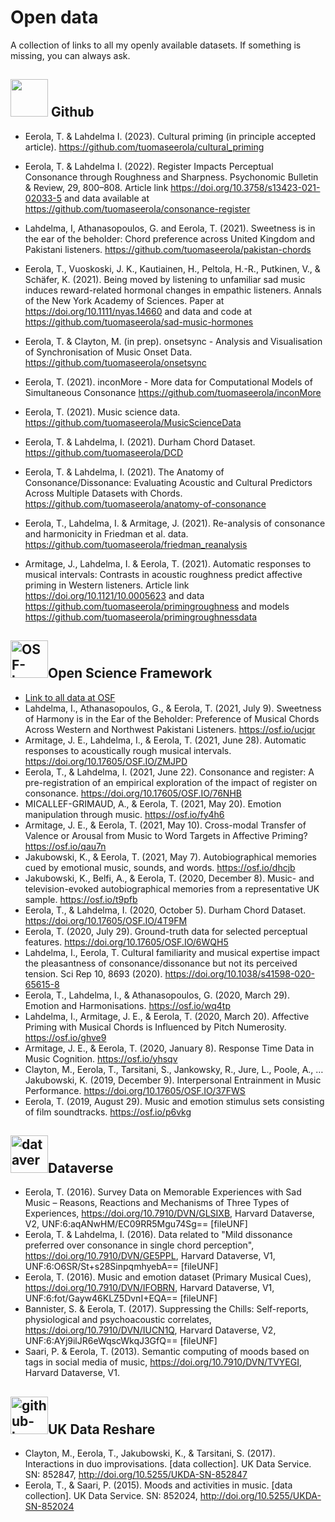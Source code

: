 # Open data

A collection of links to all my openly available datasets. If something is missing, you can always ask.


<div>
  <h2><img src="https://github.githubassets.com/images/modules/logos_page/GitHub-Mark.png" width="60"/> Github</h2>
</div>

* Eerola, T. & Lahdelma I. (2023). Cultural priming (in principle accepted article). https://github.com/tuomaseerola/cultural_priming

* Eerola, T. & Lahdelma I. (2022). Register Impacts Perceptual Consonance through Roughness and Sharpness. Psychonomic Bulletin & Review, 29, 800–808. Article link https://doi.org/10.3758/s13423-021-02033-5 and data available at https://github.com/tuomaseerola/consonance-register

* Lahdelma, I, Athanasopoulos, G. and Eerola, T. (2021). Sweetness is in the ear of the beholder: Chord preference across United Kingdom and Pakistani listeners. https://github.com/tuomaseerola/pakistan-chords
* Eerola, T., Vuoskoski, J. K., Kautiainen, H., Peltola, H.-R., Putkinen, V., & Schäfer, K. (2021). Being moved by listening to unfamiliar sad music induces reward-related hormonal changes in empathic listeners. Annals of the New York Academy of Sciences. Paper at https://doi.org/10.1111/nyas.14660 and data and code at https://github.com/tuomaseerola/sad-music-hormones
* Eerola, T. & Clayton, M. (in prep). onsetsync - Analysis and Visualisation of Synchronisation of Music Onset Data. https://github.com/tuomaseerola/onsetsync
* Eerola, T. (2021). inconMore - More data for Computational Models of Simultaneous Consonance https://github.com/tuomaseerola/inconMore
* Eerola, T. (2021). Music science data. https://github.com/tuomaseerola/MusicScienceData
* Eerola, T. & Lahdelma, I. (2021). Durham Chord Dataset. https://github.com/tuomaseerola/DCD
* Eerola, T. & Lahdelma, I. (2021). The Anatomy of Consonance/Dissonance: Evaluating Acoustic and Cultural Predictors Across Multiple Datasets with Chords. https://github.com/tuomaseerola/anatomy-of-consonance
* Eerola, T., Lahdelma, I. & Armitage, J. (2021). Re-analysis of consonance and harmonicity in Friedman et al. data. https://github.com/tuomaseerola/friedman_reanalysis
* Armitage, J., Lahdelma, I. & Eerola, T. (2021). Automatic responses to musical intervals: Contrasts in acoustic roughness predict affective priming in Western listeners. Article link https://doi.org/10.1121/10.0005623 and data https://github.com/tuomaseerola/primingroughness and models https://github.com/tuomaseerola/primingroughnessdata

<div>
  <h2><img src="https://osf.io/static/img/institutions/shields/cos-shield.png" alt="OSF-logo" width="60"/>Open Science Framework</h2>
</div>
    
* [Link to all data at OSF](https://osf.io/bvx3f/)
* Lahdelma, I., Athanasopoulos, G., & Eerola, T. (2021, July 9). Sweetness of Harmony is in the Ear of the Beholder: Preference of Musical Chords Across Western and Northwest Pakistani Listeners. https://osf.io/ucjqr
* Armitage, J. E., Lahdelma, I., & Eerola, T. (2021, June 28). Automatic responses to acoustically rough musical intervals. https://doi.org/10.17605/OSF.IO/ZMJPD
* Eerola, T., & Lahdelma, I. (2021, June 22). Consonance and register: A pre-registration of an empirical exploration of the impact of register on consonance. https://doi.org/10.17605/OSF.IO/76NHB
* MICALLEF-GRIMAUD, A., & Eerola, T. (2021, May 20). Emotion manipulation through music. https://osf.io/fy4h6
* Armitage, J. E., & Eerola, T. (2021, May 10). Cross-modal Transfer of Valence or Arousal from Music to Word Targets in Affective Priming? https://osf.io/qau7n
* Jakubowski, K., & Eerola, T. (2021, May 7). Autobiographical memories cued by emotional music, sounds, and words. https://osf.io/dhcjb
* Jakubowski, K., Belfi, A., & Eerola, T. (2020, December 8). Music- and television-evoked autobiographical memories from a representative UK sample. https://osf.io/t9pfb
* Eerola, T., & Lahdelma, I. (2020, October 5). Durham Chord Dataset. https://doi.org/10.17605/OSF.IO/4T9FM
* Eerola, T. (2020, July 29). Ground-truth data for selected perceptual features. https://doi.org/10.17605/OSF.IO/6WQH5
* Lahdelma, I., Eerola, T. Cultural familiarity and musical expertise impact the pleasantness of consonance/dissonance but not its perceived tension. Sci Rep 10, 8693 (2020). https://doi.org/10.1038/s41598-020-65615-8
* Eerola, T., Lahdelma, I., & Athanasopoulos, G. (2020, March 29). Emotion and Harmonisations. https://osf.io/wq4tp
* Lahdelma, I., Armitage, J. E., & Eerola, T. (2020, March 20). Affective Priming with Musical Chords is Influenced by Pitch Numerosity. https://osf.io/ghve9
* Armitage, J. E., & Eerola, T. (2020, January 8). Response Time Data in Music Cognition. https://osf.io/yhsqv
* Clayton, M., Eerola, T., Tarsitani, S., Jankowsky, R., Jure, L., Poole, A., … Jakubowski, K. (2019, December 9). Interpersonal Entrainment in Music Performance. https://doi.org/10.17605/OSF.IO/37FWS
* Eerola, T. (2019, August 29). Music and emotion stimulus sets consisting of film soundtracks. https://osf.io/p6vkg

<div>
  <h2><img src="https://dataverse.org/files/dataverseorg/files/dataverse_r_project.png" alt="dataverse-logo" width="60"/>Dataverse
</h2>
</div>

* Eerola, T. (2016). Survey Data on Memorable Experiences with Sad Music – Reasons, Reactions and Mechanisms of Three Types of Experiences, https://doi.org/10.7910/DVN/GLSIXB, Harvard Dataverse, V2, UNF:6:aqANwHM/EC09RR5Mgu74Sg== [fileUNF]
* Eerola, T. & Lahdelma, I. (2016). Data related to "Mild dissonance preferred over consonance in single chord perception", https://doi.org/10.7910/DVN/GE5PPL, Harvard Dataverse, V1, UNF:6:O6SR/St+s28SinpqmhyebA== [fileUNF]
* Eerola, T. (2016). Music and emotion dataset (Primary Musical Cues), https://doi.org/10.7910/DVN/IFOBRN, Harvard Dataverse, V1, UNF:6:fot/Gayw46KLZ5DvnI+EQA== [fileUNF]
* Bannister, S. & Eerola, T. (2017). Suppressing the Chills: Self-reports, physiological and psychoacoustic correlates, https://doi.org/10.7910/DVN/IUCN1Q, Harvard Dataverse, V2, UNF:6:AYj9ilJR6eWqscWkqJ3GfQ== [fileUNF]
* Saari, P. & Eerola, T. (2013). Semantic computing of moods based on tags in social media of music, https://doi.org/10.7910/DVN/TVYEGI, Harvard Dataverse, V1.

<div>
  <h2><img src="https://reshare.ukdataservice.ac.uk/reshare_template/images/reshare/sdatarecbadge.jpg" alt="github-logo" width="60"/>UK Data Reshare
</h2>
</div>

* Clayton, M., Eerola, T., Jakubowski, K., & Tarsitani, S. (2017). Interactions in duo improvisations. [data collection]. UK Data Service. SN: 852847, http://doi.org/10.5255/UKDA-SN-852847
* Eerola, T., & Saari, P. (2015). Moods and activities in music. [data collection]. UK Data Service. SN: 852024, http://doi.org/10.5255/UKDA-SN-852024
